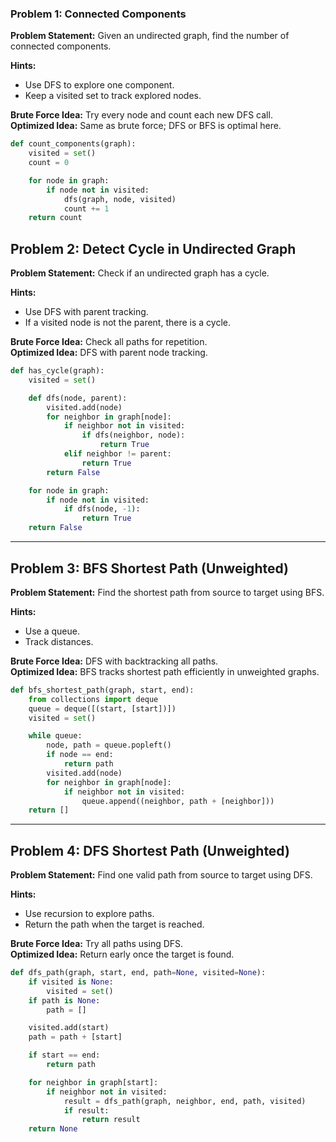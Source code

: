 ### Problem 1: Connected Components
**Problem Statement:** Given an undirected graph, find the number of connected components.

**Hints:**
- Use DFS to explore one component.
- Keep a visited set to track explored nodes.

**Brute Force Idea:** Try every node and count each new DFS call.  
**Optimized Idea:** Same as brute force; DFS or BFS is optimal here.

```python
def count_components(graph):
    visited = set()
    count = 0

    for node in graph:
        if node not in visited:
            dfs(graph, node, visited)
            count += 1
    return count
```
  
## Problem 2: Detect Cycle in Undirected Graph

**Problem Statement:** Check if an undirected graph has a cycle.

**Hints:**
- Use DFS with parent tracking.
- If a visited node is not the parent, there is a cycle.

**Brute Force Idea:** Check all paths for repetition.  
**Optimized Idea:** DFS with parent node tracking.

```python
def has_cycle(graph):
    visited = set()

    def dfs(node, parent):
        visited.add(node)
        for neighbor in graph[node]:
            if neighbor not in visited:
                if dfs(neighbor, node):
                    return True
            elif neighbor != parent:
                return True
        return False

    for node in graph:
        if node not in visited:
            if dfs(node, -1):
                return True
    return False
```

---

## Problem 3: BFS Shortest Path (Unweighted)

**Problem Statement:** Find the shortest path from source to target using BFS.

**Hints:**
- Use a queue.
- Track distances.

**Brute Force Idea:** DFS with backtracking all paths.  
**Optimized Idea:** BFS tracks shortest path efficiently in unweighted graphs.

```python
def bfs_shortest_path(graph, start, end):
    from collections import deque
    queue = deque([(start, [start])])
    visited = set()

    while queue:
        node, path = queue.popleft()
        if node == end:
            return path
        visited.add(node)
        for neighbor in graph[node]:
            if neighbor not in visited:
                queue.append((neighbor, path + [neighbor]))
    return []
```

---

## Problem 4: DFS Shortest Path (Unweighted)

**Problem Statement:** Find one valid path from source to target using DFS.

**Hints:**
- Use recursion to explore paths.
- Return the path when the target is reached.

**Brute Force Idea:** Try all paths using DFS.  
**Optimized Idea:** Return early once the target is found.

```python
def dfs_path(graph, start, end, path=None, visited=None):
    if visited is None:
        visited = set()
    if path is None:
        path = []

    visited.add(start)
    path = path + [start]

    if start == end:
        return path

    for neighbor in graph[start]:
        if neighbor not in visited:
            result = dfs_path(graph, neighbor, end, path, visited)
            if result:
                return result
    return None
```
